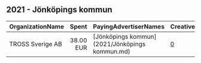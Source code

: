 ## 2021 - Jönköpings kommun 
|OrganizationName|Spent|PayingAdvertiserNames|CreativeUrls|Impressions|Genders|AgeBrackets|CountryCodes|BillingAddresses|CandidateBallotInformation|
|:---|---:|:---|:---|---:|:---|:---|:---|:---|:---|
|TROSS Sverige AB|38.00 EUR|[Jönköpings kommun](2021/Jönköpings kommun.md)|[0](https://www.snap.com/political-ads/asset/4a53256a233164269063eb25895c8672e83e5e3e80be46b1d8f60e9dd1b8e64d?mediaType=mp4)|8,082||15-29|sweden|"Östra Storgatan 3,Jönköping,55321,SE"||
